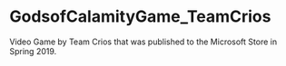 # GodsofCalamityGame_TeamCrios
Video Game by Team Crios that was published to the Microsoft Store in Spring 2019.
